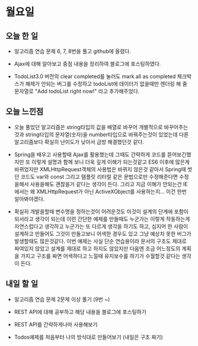 # 월요일

## 오늘 한 일
- 알고리즘 연습 문제 6, 7, 8번을 풀고 github에 올렸다.

- Ajax에 대해 알아보고 중점 내용을 정리하여 블로그에 포스팅하였다.

- TodoList3.0 버전의 clear completed를 눌러도 mark all as completed 체크박스가 해제가 안되는 버그를 수정하고 todoList에 데이터가 없을때만 렌더링 해 줄 문자열로 "Add todoList right now!" 라고 추가해주었다.

## 오늘 느낀점
- 오늘 풀었던 알고리즘은 string타입의 값을 배열로 바꾸어 개별적으로 바꾸어주는것과 string타입의 문자열(숫자)을 number타입으로 바꿔주는것이 있었는데 다른 알고리즘보다 확실히 난이도가 낮아서 금방 해결했던것 같다.

- Spring을 배우고 사용할때 Ajax를 활용했는데 그때도 간략하게 코드를 뜯어보긴했지만 또 이렇게 설명과 함께 보니 더욱 깊게 이해가 되는것같고 ES6 이후에 많은게 바뀌었지만 XMLHttpRequest객체의 사용법은 바뀌지 않은것 같아서 Spring때 썻던 코드도 var와 const 그리고 템플릿 리터럴 같은 문법으로만 수정해준다면 수정을해서 사용을해도 괜찮을거 같다는 생각이 든다. 그리고 지금 이해가 안되는건 IE에서는 왜 XMLHttpRequest가 아닌 ActiveXObject를 사용하는지... 이건 한번 알아봐야겠다.

- 확실히 개발을할때 변수명을 정하는것이 어려운것도 이것이 설계의 단계에 포함이 되서라고 생각이 되는데 이런 간단한 예제를 만들때도 누군가는 이렇게 작동하는게 자연스럽다고 생각하고 누군가는 또 다르게 생각을 하기도 하고, 심지어 한 사람이 설계하고 만들어도 그것이 만들고보니 어색한 경우도 있고 그냥 예상치 못한 버그가 발생할때도 많은것같다. 이번 예제는 사실 단순 연습용이라 문서의 구조도 제대로 짜여있지 않았고 설계를 제대로 하고 하지도 않았지만 다음엔 조금 어느정도의 계획을 가지고 구조를 짜면 어색하다고 느낄때 유지보수를 하기가 수월할것 같다는 생각이 든다.

## 내일 할 일
- 알고리즘 연습 문제 2문제 이상 풀기 (9번 ~)

- REST API에 대해 공부하고 해당 내용을 블로그에 포스팅하기

- REST API를 간략하게나마 사용해보기

- Todos예제를 처음부터 나의 방식대로 만들어보기 (내일은 구조 짜기)
